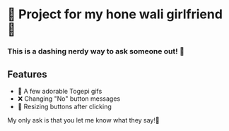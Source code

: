 # 💖 Project for my hone wali girlfriend 💖

### This is a dashing nerdy way to ask someone out! 🌹

## Features
- 🥰 A few adorable Togepi gifs
- ❌ Changing "No" button messages
- 🔄 Resizing buttons after clicking


My only ask is that you let me know what they say!🤭

